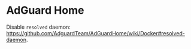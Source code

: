 # AdGuard Home

Disable `resolved` daemon: <https://github.com/AdguardTeam/AdGuardHome/wiki/Docker#resolved-daemon>.
